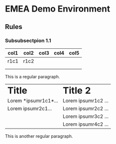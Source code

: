 # EMEA Demo Environment

## Rules

### Subsubsectpion 1.1

| col1  | col2   | col3    |col4   |col5   |
|---|---|---|---|---|
|r1c1   | r1c2  |   |   |   |
|   |   |   |   |   |
|   |   |   |   |   |


This is a regular paragraph.

<script src="https://cdn.mathjax.org/mathjax/latest/MathJax.js?config=TeX-AMS-MML_HTMLorMML" type="text/javascript"></script>
<table border="0">
 <tr>
    <td><b style="font-size:30px">Title</b></td>
    <td><b style="font-size:30px">Title 2</b></td>
 </tr>
 <tr>
    <td>Lorem *ipsumr1c1*...</td>
    <td>Lorem ipsumr1c2 ...</td>
 </tr>
<tr>
    <td>Lorem ipsumr2c1...</td>
    <td>Lorem ipsumr2c2 ...</td>    
 </tr>
<tr>
    <td></td>
    <td>Lorem ipsumr3c2 ...</td>    
 </tr>
<tr>
    <td></td>
    <td>Lorem ipsumr4c2 ...</td>    
 </tr>
 
</table>

This is another regular paragraph.
